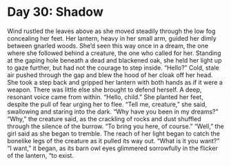 # Day 30: Shadow
Wind rustled the leaves above as she moved steadily through the low fog concealing her feet. Her lantern, heavy in her small arm, guided her dimly between gnarled woods. She’d seen this way once in a dream, the one where she followed behind a creature, the one who called for her.
Standing at the gaping hole beneath a dead and blackened oak, she held her light up to gaze further, but had not the courage to step inside. “Hello?”
Cold, stale air pushed through the gap and blew the hood of her cloak off her head. She took a step back and gripped her lantern with both hands as if it were a weapon. There was little else she brought to defend herself.
A deep, resonant voice came from within. “Hello, child.”
She planted her feet, despite the pull of fear urging her to flee. “Tell me, creature,” she said, swallowing and staring into the dark. “Why have you been in my dreams?”
“Why,” the creature said, as the crackling of rocks and dust shuffled through the silence of the burrow. “To bring you here, of course.”
“Well,” the girl said as she began to tremble. The reach of her light began to catch the bonelike legs of the creature as it pulled its way out. “What is it you want?”
“I want,” it began, as its barn owl eyes glimmered sorrowfully in the flicker of the lantern, “to exist.
